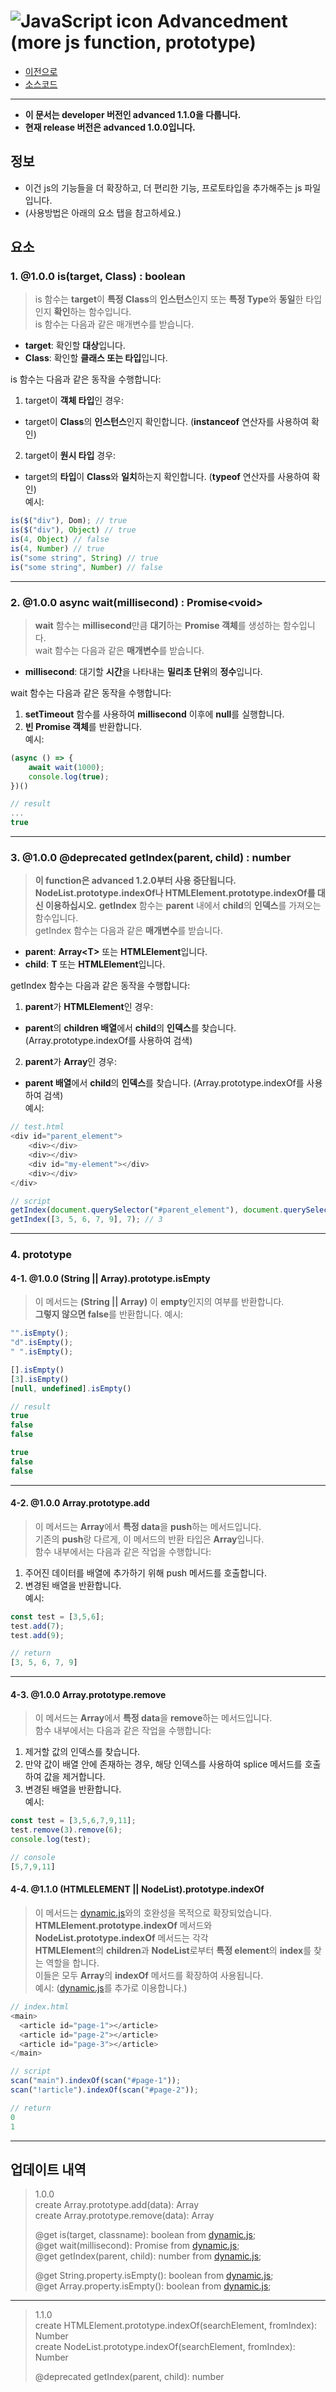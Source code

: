 # ![JavaScript icon](https://upload.wikimedia.org/wikipedia/commons/thumb/9/99/Unofficial_JavaScript_logo_2.svg/33px-Unofficial_JavaScript_logo_2.svg.png) Advancedment (more js function, prototype)
- [이전으로](https://github.com/hynrusang/js-lib/tree/main)
- [소스코드](https://github.com/hynrusang/js-lib/blob/main/1.1.0/advanced.js)
---
- **이 문서는 developer 버전인 advanced 1.1.0을 다룹니다.**  
- **현재 release 버전은 advanced 1.0.0입니다.**  
## 정보
- 이건 js의 기능들을 더 확장하고, 더 편리한 기능, 프로토타입을 추가해주는 js 파일 입니다.  
- (사용방법은 아래의 요소 탭을 참고하세요.)

## 요소
### 1. **@1.0.0** is(target, Class) : boolean
> is 함수는 **target**이 **특정 Class**의 **인스턴스**인지 또는 **특정 Type**와 **동일**한 타입인지 **확인**하는 함수입니다.  
> is 함수는 다음과 같은 매개변수를 받습니다.  
  
- **target**: 확인할 **대상**입니다.  
- **Class**: 확인할 **클래스 또는 타입**입니다.  
  
is 함수는 다음과 같은 동작을 수행합니다:  
  
1. target이 **객체 타입**인 경우:  
- target이 **Class**의 **인스턴스**인지 확인합니다. (**instanceof** 연산자를 사용하여 확인)  
2. target이 **원시 타입** 경우:  
- target의 **타입**이 **Class**와 **일치**하는지 확인합니다. (**typeof** 연산자를 사용하여 확인)  
예시:  
```js
is($("div"), Dom); // true
is($("div"), Object) // true
is(4, Object) // false
is(4, Number) // true
is("some string", String) // true
is("some string", Number) // false
```
---
### 2. **@1.0.0** async wait(millisecond) : Promise\<void\>
> **wait** 함수는 **millisecond**만큼 **대기**하는 **Promise 객체**를 생성하는 함수입니다.  
> wait 함수는 다음과 같은 **매개변수**를 받습니다.
  
- **millisecond**: 대기할 **시간**을 나타내는 **밀리초 단위**의 **정수**입니다.  
  
wait 함수는 다음과 같은 동작을 수행합니다:  
  
1. **setTimeout** 함수를 사용하여 **millisecond** 이후에 **null**를 실행합니다.  
2. **빈 Promise 객체**를 반환합니다.  
예시:  
```js
(async () => {
    await wait(1000);
    console.log(true);
})()

// result
...
true
```
---
### 3. **@1.0.0** **@deprecated**  getIndex(parent, child) : number  
> **이 function은 advanced 1.2.0부터 사용 중단됩니다.**
> **NodeList.prototype.indexOf나 HTMLElement.prototype.indexOf를 대신 이용하십시오.** 
> **getIndex** 함수는 **parent** 내에서 **child**의 **인덱스**를 가져오는 함수입니다.  
> getIndex 함수는 다음과 같은 **매개변수**를 받습니다.  
  
- **parent**: **Array\<T\>** 또는 **HTMLElement**입니다.  
- **child**: **T** 또는 **HTMLElement**입니다.  
  
getIndex 함수는 다음과 같은 동작을 수행합니다:  
  
1. **parent**가 **HTMLElement**인 경우:  
- **parent**의 **children 배열**에서 **child**의 **인덱스**를 찾습니다. (Array.prototype.indexOf를 사용하여 검색)  
2. **parent**가 **Array**인 경우:
- **parent 배열**에서 **child**의 **인덱스**를 찾습니다. (Array.prototype.indexOf를 사용하여 검색)  
예시:  
```js
// test.html
<div id="parent_element">
    <div></div>
    <div></div>
    <div id="my-element"></div>
    <div></div>
</div>

// script
getIndex(document.querySelector("#parent_element"), document.querySelector("#my-element")); // 2
getIndex([3, 5, 6, 7, 9], 7); // 3
```
---
### 4. prototype
#### 4-1. **@1.0.0** (String || Array).prototype.isEmpty
> 이 메서드는 **(String || Array)** 이 **empty**인지의 여부를 반환합니다.  
> **그렇지 않으면 false**를 반환합니다.
예시:
```js
"".isEmpty();
"d".isEmpty();
" ".isEmpty();

[].isEmpty()
[3].isEmpty()
[null, undefined].isEmpty()

// result
true
false
false

true
false
false
```
---
#### 4-2. **@1.0.0** Array.prototype.add
> 이 메서드는 **Array**에서 **특정 data**을 **push**하는 메서드입니다.  
> 기존의 **push**랑 다르게, 이 메서드의 반환 타입은 **Array**입니다.  
> 함수 내부에서는 다음과 같은 작업을 수행합니다:  
  
1. 주어진 데이터를 배열에 추가하기 위해 push 메서드를 호출합니다.  
2. 변경된 배열을 반환합니다.  
예시:  
```js
const test = [3,5,6];
test.add(7);
test.add(9);

// return
[3, 5, 6, 7, 9]
```
---
#### 4-3. **@1.0.0** Array.prototype.remove  
> 이 메서드는 **Array**에서 **특정 data**을 **remove**하는 메서드입니다.  
> 함수 내부에서는 다음과 같은 작업을 수행합니다:  
  
1. 제거할 값의 인덱스를 찾습니다.  
2. 만약 값이 배열 안에 존재하는 경우, 해당 인덱스를 사용하여 splice 메서드를 호출하여 값을 제거합니다.  
3.  변경된 배열을 반환합니다.  
예시:
```js
const test = [3,5,6,7,9,11];
test.remove(3).remove(6);
console.log(test);

// console
[5,7,9,11]
```
#### 4-4. **@1.1.0** (HTMLELEMENT || NodeList).prototype.indexOf  
> 이 메서드는 [dynamic.js](https://github.com/hynrusang/js-lib/blob/main/dynamic.md)와의 호완성을 목적으로 확장되었습니다.  
> **HTMLElement.prototype.indexOf** 메서드와 **NodeList.prototype.indexOf** 메서드는 각각  
> **HTMLElement**의 **children**과 **NodeList**로부터 **특정 element**의 **index**를 찾는 역할을 합니다.  
> 이들은 모두 **Array**의 **indexOf** 메서드를 확장하여 사용됩니다.  
예시: ([dynamic.js](https://github.com/hynrusang/js-lib/blob/main/dynamic.md)를 추가로 이용합니다.)  
```js
// index.html
<main>
  <article id="page-1"></article>
  <article id="page-2"></article>
  <article id="page-3"></article>
</main>

// script
scan("main").indexOf(scan("#page-1"));
scan("!article").indexOf(scan("#page-2"));

// return 
0
1
```
---
## 업데이트 내역
> 1.0.0  
> create Array.prototype.add(data): Array  
> create Array.prototype.remove(data): Array
>
> @get is(target, classname): boolean from [dynamic.js](https://github.com/hynrusang/js-lib/blob/main/dynamic.md);  
> @get wait(millisecond): Promise<void> from [dynamic.js](https://github.com/hynrusang/js-lib/blob/main/dynamic.md);  
> @get getIndex(parent, child): number from [dynamic.js](https://github.com/hynrusang/js-lib/blob/main/dynamic.md);  
>   
> @get String.property.isEmpty(): boolean from [dynamic.js](https://github.com/hynrusang/js-lib/blob/main/dynamic.md);  
> @get Array.property.isEmpty(): boolean from [dynamic.js](https://github.com/hynrusang/js-lib/blob/main/dynamic.md);  
---
> 1.1.0  
> create HTMLElement.prototype.indexOf(searchElement, fromIndex): Number  
> create NodeList.prototype.indexOf(searchElement, fromIndex): Number  
>  
> @deprecated getIndex(parent, child): number
